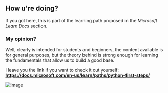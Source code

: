 ## How u're doing?
If you got here, this is part of the learning path proposed in the _Microsoft Learn Docs_ section.

### My opinion? 
Well, clearly is intended for students and beginners, the content available is for general purposes, but the theory behind is strong enough for learning the fundamentals that allow us to build a good base.


I leave you the link if you want to check it out yourself: <br />
**https://docs.microsoft.com/en-us/learn/paths/python-first-steps/ <br />**

![image](https://images.pexels.com/photos/735911/pexels-photo-735911.jpeg?auto=compress&cs=tinysrgb&dpr=2&h=650&w=940)
